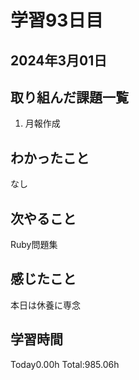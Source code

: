 # 学習93日目
## 2024年3月01日
## 取り組んだ課題一覧
1. 月報作成
## わかったこと
なし
## 次やること
Ruby問題集
## 感じたこと
本日は休養に専念
## 学習時間
 Today0.00h
 Total:985.06h
